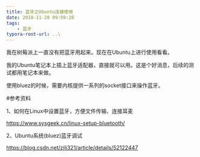 ```yaml
---
title: 蓝牙之Ubuntu连接使用
date: 2018-11-28 09:59:28
tags:
	- 蓝牙
typora-root-url: ..\
---
```




我在树莓派上一直没有把蓝牙用起来。现在在Ubuntu上进行使用看看。

我的Ubuntu笔记本上插上蓝牙适配器，直接就可以用。这是个好消息，后续的测试都用笔记本来做。



使用bluez的时候，需要内核提供一系列的socket接口来操作蓝牙。



#参考资料

1、如何在Linux中设置蓝牙，方便文件传输、连接耳麦

https://www.sysgeek.cn/linux-setup-bluetooth/

2、Ubuntu系统(bluez)蓝牙调试

https://blog.csdn.net/zjli321/article/details/52122447